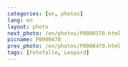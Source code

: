 ```yaml
---
categories: [en, photos]
lang: en
layout: photo
next_photo: /en/photos/P0000370.html
picname: P0000478
prev_photo: /en/photos/P0000479.html
tags: [Fotofalle, Leopard]
---
```

